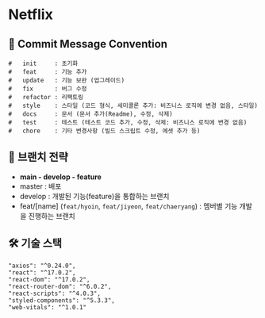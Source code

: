# Netflix

## 📌 Commit Message Convention
```
#   init     : 초기화
#   feat     : 기능 추가
#   update   : 기능 보완 (업그레이드)
#   fix      : 버그 수정
#   refactor : 리팩토링
#   style    : 스타일 (코드 형식, 세미콜론 추가: 비즈니스 로직에 변경 없음, 스타일)
#   docs     : 문서 (문서 추가(Readme), 수정, 삭제)
#   test     : 테스트 (테스트 코드 추가, 수정, 삭제: 비즈니스 로직에 변경 없음)
#   chore    : 기타 변경사항 (빌드 스크립트 수정, 에셋 추가 등)
```

## 🌳 브랜치 전략
- **main - develop - feature**
- master : 배포
- develop : 개발된 기능(feature)을 통합하는 브랜치
- feat/[name] (`feat/hyoin`, `feat/jiyeon`, `feat/chaeryang`) : 멤버별 기능 개발을 진행하는 브랜치

## 🛠 기술 스택
```
"axios": "^0.24.0",
"react": "^17.0.2",
"react-dom": "^17.0.2",
"react-router-dom": "^6.0.2",
"react-scripts": "^4.0.3",
"styled-components": "^5.3.3",
"web-vitals": "^1.0.1"
```
